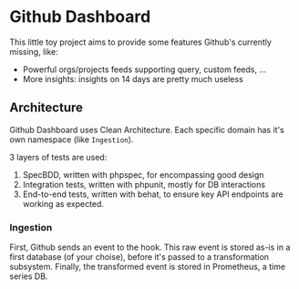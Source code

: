 # Github Dashboard

This little toy project aims to provide some features Github's currently missing, like:

* Powerful orgs/projects feeds supporting query, custom feeds, ...
* More insights: insights on 14 days are pretty much useless

## Architecture

Github Dashboard uses Clean Architecture. Each specific domain has it's own namespace (like `Ingestion`).

3 layers of tests are used:

1. SpecBDD, written with phpspec, for encompassing good design
2. Integration tests, written with phpunit, mostly for DB interactions
3. End-to-end tests, written with behat, to ensure key API endpoints are working as expected.

### Ingestion

First, Github sends an event to the hook. This raw event is stored as-is in a first database (of your choise), before 
it's passed to a transformation subsystem. Finally, the transformed event is stored in Prometheus, a time series DB. 
